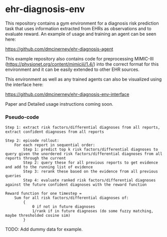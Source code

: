 # ehr-diagnosis-env
This repository contains a gym environment for a diagnosis risk prediction task that uses information extracted from EHRs as observations and to evaluate reward. An example of usage and training an agent can be seen here:

https://github.com/dmcinerney/ehr-diagnosis-agent

This example repository also contains code for preprocessing MIMIC-III (https://physionet.org/content/mimiciii/1.4/) into the correct format for this environment and it can be easily extended to other EHR sources.

This environment as well as any trained agents can also be visualized using the interface here:

https://github.com/dmcinerney/ehr-diagnosis-env-interface

Paper and Detailed usage instructions coming soon.


### Pseudo-code
```
Step 1: extract risk factors/differential diagnoses from all reports, extract confident diagnoses from all reports

Step 2: episode rollout:
	For each report in sequential order:
		Step 1: predict top k risk factors/differential diagnoses to query given the unordered risk factors/differential diagnoses from all reports through the current
		Step 2: query these for all previous reports to get evidence and add to the running list of evidence
		Step 3: rerank these based on the evidence from all previous queries
		Step 4: evaluate ranked risk factors/differential diagnoses against the future confident diagnoses with the reward function

Reward function for one timestep = 
	Sum for all risk factors/differential diagnoses of:
		{
			0 if not in future diagnoses
			1/rank if in future diagnoses (do some fuzzy matching, maybe thresholded cosine sim)
		}
```

TODO: Add dummy data for example.

